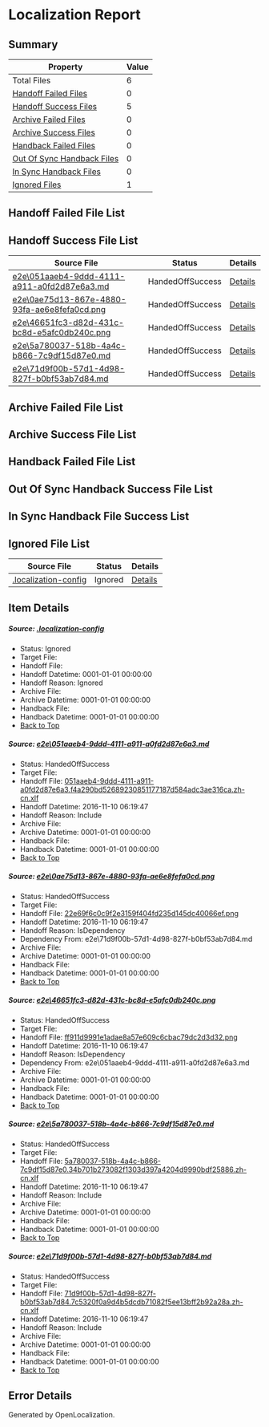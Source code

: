 # <a name='report-top'></a> Localization Report

## Summary
 Property | Value 
 -------- | ----- 
 Total Files | 6
[ Handoff Failed Files ](#handoff-failed-list)| 0
[ Handoff Success Files ](#handoff-success-list)| 5
[ Archive Failed Files ](#archive-failed-list)| 0
[ Archive Success Files ](#archive-success-list)| 0
[ Handback Failed Files ](#handback-failed-list)| 0
[ Out Of Sync Handback Files ](#outofsync-handback-success-list)| 0
[ In Sync Handback Files ](#insync-handback-success-list)| 0
[ Ignored Files ](#ignored-list)| 1

## <a name='handoff-failed-list'></a> Handoff Failed File List

## <a name='handoff-success-list'></a> Handoff Success File List
 Source File | Status | Details 
 ----------- | ------ | ------- 
 [e2e\051aaeb4-9ddd-4111-a911-a0fd2d87e6a3.md](https://github.com/OpenLocalizationTestOrg/ol-test0/blob/53c3eb60ca168720a5bfee60a8487c98c72c202c/e2e/051aaeb4-9ddd-4111-a911-a0fd2d87e6a3.md) | HandedOffSuccess | [Details](#033c8c713ff8f9c11f94c8c59aa9d149ad1e94511)
 [e2e\0ae75d13-867e-4880-93fa-ae6e8fefa0cd.png](https://github.com/OpenLocalizationTestOrg/ol-test0/blob/53c3eb60ca168720a5bfee60a8487c98c72c202c/e2e/0ae75d13-867e-4880-93fa-ae6e8fefa0cd.png) | HandedOffSuccess | [Details](#22e69f6c0c9f2e3159f404fd235d145dc40066ef2)
 [e2e\46651fc3-d82d-431c-bc8d-e5afc0db240c.png](https://github.com/OpenLocalizationTestOrg/ol-test0/blob/53c3eb60ca168720a5bfee60a8487c98c72c202c/e2e/46651fc3-d82d-431c-bc8d-e5afc0db240c.png) | HandedOffSuccess | [Details](#ff911d9991e1adae8a57e609c6cbac79dc2d3d323)
 [e2e\5a780037-518b-4a4c-b866-7c9df15d87e0.md](https://github.com/OpenLocalizationTestOrg/ol-test0/blob/53c3eb60ca168720a5bfee60a8487c98c72c202c/e2e/5a780037-518b-4a4c-b866-7c9df15d87e0.md) | HandedOffSuccess | [Details](#69ba8644964718edc077aa347e068ef2818b6ae84)
 [e2e\71d9f00b-57d1-4d98-827f-b0bf53ab7d84.md](https://github.com/OpenLocalizationTestOrg/ol-test0/blob/53c3eb60ca168720a5bfee60a8487c98c72c202c/e2e/71d9f00b-57d1-4d98-827f-b0bf53ab7d84.md) | HandedOffSuccess | [Details](#e28e85bf7f325bcb045972c0572de006101a46545)

## <a name='archive-failed-list'></a> Archive Failed File List

## <a name='archive-success-list'></a> Archive Success File List

## <a name='handback-failed-list'></a> Handback Failed File List

## <a name='outofsync-handback-success-list'></a> Out Of Sync Handback Success File List

## <a name='insync-handback-success-list'></a> In Sync Handback File Success List

## <a name='ignored-list'></a> Ignored File List
 Source File | Status | Details 
 ----------- | ------ | ------- 
 [.localization-config](https://github.com/OpenLocalizationTestOrg/ol-test0/blob/53c3eb60ca168720a5bfee60a8487c98c72c202c/.localization-config) | Ignored | [Details](#c268a05ecaa7ec85942ed632c29928ee5bd6da8d0)

## Item Details
##### <a name='c268a05ecaa7ec85942ed632c29928ee5bd6da8d0'></a> Source: [.localization-config](https://github.com/OpenLocalizationTestOrg/ol-test0/blob/53c3eb60ca168720a5bfee60a8487c98c72c202c/.localization-config)
* Status: Ignored
* Target File: 
* Handoff File: 
* Handoff Datetime: 0001-01-01 00:00:00
* Handoff Reason: Ignored
* Archive File: 
* Archive Datetime: 0001-01-01 00:00:00
* Handback File: 
* Handback Datetime: 0001-01-01 00:00:00
* [Back to Top](#report-top)

##### <a name='033c8c713ff8f9c11f94c8c59aa9d149ad1e94511'></a> Source: [e2e\051aaeb4-9ddd-4111-a911-a0fd2d87e6a3.md](https://github.com/OpenLocalizationTestOrg/ol-test0/blob/53c3eb60ca168720a5bfee60a8487c98c72c202c/e2e/051aaeb4-9ddd-4111-a911-a0fd2d87e6a3.md)
* Status: HandedOffSuccess
* Target File: 
* Handoff File: [051aaeb4-9ddd-4111-a911-a0fd2d87e6a3.f4a290bd52689230851177187d584adc3ae316ca.zh-cn.xlf](https://github.com/OpenLocalizationTestOrg/ol-test0-handoff/blob/1aa7add22c20e2460937fcdb04ce4dab58321cd7/ol-handoff/OpenLocalizationTestOrg/ol-test0-zhcn/yufeih/ht/051aaeb4-9ddd-4111-a911-a0fd2d87e6a3.f4a290bd52689230851177187d584adc3ae316ca.zh-cn.xlf)
* Handoff Datetime: 2016-11-10 06:19:47
* Handoff Reason: Include
* Archive File: 
* Archive Datetime: 0001-01-01 00:00:00
* Handback File: 
* Handback Datetime: 0001-01-01 00:00:00
* [Back to Top](#report-top)

##### <a name='22e69f6c0c9f2e3159f404fd235d145dc40066ef2'></a> Source: [e2e\0ae75d13-867e-4880-93fa-ae6e8fefa0cd.png](https://github.com/OpenLocalizationTestOrg/ol-test0/blob/53c3eb60ca168720a5bfee60a8487c98c72c202c/e2e/0ae75d13-867e-4880-93fa-ae6e8fefa0cd.png)
* Status: HandedOffSuccess
* Target File: 
* Handoff File: [22e69f6c0c9f2e3159f404fd235d145dc40066ef.png](https://github.com/OpenLocalizationTestOrg/ol-test0-handoff/blob/1aa7add22c20e2460937fcdb04ce4dab58321cd7/ol-handoff/OpenLocalizationTestOrg/ol-test0-zhcn/yufeih/ht/22e69f6c0c9f2e3159f404fd235d145dc40066ef.png)
* Handoff Datetime: 2016-11-10 06:19:47
* Handoff Reason: IsDependency
* Dependency From: e2e\71d9f00b-57d1-4d98-827f-b0bf53ab7d84.md
* Archive File: 
* Archive Datetime: 0001-01-01 00:00:00
* Handback File: 
* Handback Datetime: 0001-01-01 00:00:00
* [Back to Top](#report-top)

##### <a name='ff911d9991e1adae8a57e609c6cbac79dc2d3d323'></a> Source: [e2e\46651fc3-d82d-431c-bc8d-e5afc0db240c.png](https://github.com/OpenLocalizationTestOrg/ol-test0/blob/53c3eb60ca168720a5bfee60a8487c98c72c202c/e2e/46651fc3-d82d-431c-bc8d-e5afc0db240c.png)
* Status: HandedOffSuccess
* Target File: 
* Handoff File: [ff911d9991e1adae8a57e609c6cbac79dc2d3d32.png](https://github.com/OpenLocalizationTestOrg/ol-test0-handoff/blob/1aa7add22c20e2460937fcdb04ce4dab58321cd7/ol-handoff/OpenLocalizationTestOrg/ol-test0-zhcn/yufeih/ht/ff911d9991e1adae8a57e609c6cbac79dc2d3d32.png)
* Handoff Datetime: 2016-11-10 06:19:47
* Handoff Reason: IsDependency
* Dependency From: e2e\051aaeb4-9ddd-4111-a911-a0fd2d87e6a3.md
* Archive File: 
* Archive Datetime: 0001-01-01 00:00:00
* Handback File: 
* Handback Datetime: 0001-01-01 00:00:00
* [Back to Top](#report-top)

##### <a name='69ba8644964718edc077aa347e068ef2818b6ae84'></a> Source: [e2e\5a780037-518b-4a4c-b866-7c9df15d87e0.md](https://github.com/OpenLocalizationTestOrg/ol-test0/blob/53c3eb60ca168720a5bfee60a8487c98c72c202c/e2e/5a780037-518b-4a4c-b866-7c9df15d87e0.md)
* Status: HandedOffSuccess
* Target File: 
* Handoff File: [5a780037-518b-4a4c-b866-7c9df15d87e0.34b701b273082f1303d397a4204d9990bdf25886.zh-cn.xlf](https://github.com/OpenLocalizationTestOrg/ol-test0-handoff/blob/1aa7add22c20e2460937fcdb04ce4dab58321cd7/ol-handoff/OpenLocalizationTestOrg/ol-test0-zhcn/yufeih/ht/5a780037-518b-4a4c-b866-7c9df15d87e0.34b701b273082f1303d397a4204d9990bdf25886.zh-cn.xlf)
* Handoff Datetime: 2016-11-10 06:19:47
* Handoff Reason: Include
* Archive File: 
* Archive Datetime: 0001-01-01 00:00:00
* Handback File: 
* Handback Datetime: 0001-01-01 00:00:00
* [Back to Top](#report-top)

##### <a name='e28e85bf7f325bcb045972c0572de006101a46545'></a> Source: [e2e\71d9f00b-57d1-4d98-827f-b0bf53ab7d84.md](https://github.com/OpenLocalizationTestOrg/ol-test0/blob/53c3eb60ca168720a5bfee60a8487c98c72c202c/e2e/71d9f00b-57d1-4d98-827f-b0bf53ab7d84.md)
* Status: HandedOffSuccess
* Target File: 
* Handoff File: [71d9f00b-57d1-4d98-827f-b0bf53ab7d84.7c5320f0a9d4b5dcdb71082f5ee13bff2b92a28a.zh-cn.xlf](https://github.com/OpenLocalizationTestOrg/ol-test0-handoff/blob/1aa7add22c20e2460937fcdb04ce4dab58321cd7/ol-handoff/OpenLocalizationTestOrg/ol-test0-zhcn/yufeih/ht/71d9f00b-57d1-4d98-827f-b0bf53ab7d84.7c5320f0a9d4b5dcdb71082f5ee13bff2b92a28a.zh-cn.xlf)
* Handoff Datetime: 2016-11-10 06:19:47
* Handoff Reason: Include
* Archive File: 
* Archive Datetime: 0001-01-01 00:00:00
* Handback File: 
* Handback Datetime: 0001-01-01 00:00:00
* [Back to Top](#report-top)


## Error Details

Generated by OpenLocalization.
